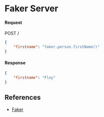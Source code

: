# Faker Server

#### Request
POST /
```json
{
    "firstname": "faker.person.firstName()"
}
```

#### Response
```json
{
    "firstname": "Floy"
}
```


## References
- [Faker](https://fakerjs.dev/)
